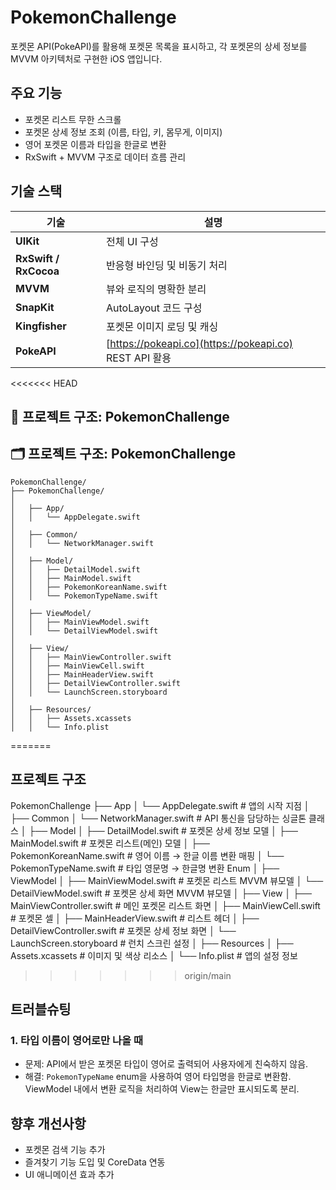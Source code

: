 # PokemonChallenge

포켓몬 API(PokeAPI)를 활용해 포켓몬 목록을 표시하고, 각 포켓몬의 상세 정보를 MVVM 아키텍처로 구현한 iOS 앱입니다.

## 주요 기능

- 포켓몬 리스트 무한 스크롤
- 포켓몬 상세 정보 조회 (이름, 타입, 키, 몸무게, 이미지)
- 영어 포켓몬 이름과 타입을 한글로 변환
- RxSwift + MVVM 구조로 데이터 흐름 관리

##  기술 스택

| 기술 | 설명 |
|------|------|
| **UIKit** | 전체 UI 구성 |
| **RxSwift / RxCocoa** | 반응형 바인딩 및 비동기 처리 |
| **MVVM** | 뷰와 로직의 명확한 분리 |
| **SnapKit** | AutoLayout 코드 구성 |
| **Kingfisher** | 포켓몬 이미지 로딩 및 캐싱 |
| **PokeAPI** | [https://pokeapi.co](https://pokeapi.co) REST API 활용 |

<<<<<<< HEAD
## 📁 프로젝트 구조: PokemonChallenge

 ## 🗂️ 프로젝트 구조: PokemonChallenge

```plaintext
PokemonChallenge/
├── PokemonChallenge/                     
│
│   ├── App/                              
│   │   └── AppDelegate.swift
│
│   ├── Common/                           
│   │   └── NetworkManager.swift
│
│   ├── Model/                            
│   │   ├── DetailModel.swift
│   │   ├── MainModel.swift
│   │   ├── PokemonKoreanName.swift       
│   │   └── PokemonTypeName.swift         
│
│   ├── ViewModel/                       
│   │   ├── MainViewModel.swift
│   │   └── DetailViewModel.swift
│
│   ├── View/                             
│   │   ├── MainViewController.swift
│   │   ├── MainViewCell.swift
│   │   ├── MainHeaderView.swift
│   │   ├── DetailViewController.swift
│   │   └── LaunchScreen.storyboard       
│
│   ├── Resources/                        
│   │   ├── Assets.xcassets
│   │   └── Info.plist
```
=======
##  프로젝트 구조

PokemonChallenge
├── App
│   └── AppDelegate.swift              # 앱의 시작 지점
│
├── Common
│   └── NetworkManager.swift          # API 통신을 담당하는 싱글톤 클래스
│
├── Model
│   ├── DetailModel.swift             # 포켓몬 상세 정보 모델
│   ├── MainModel.swift               # 포켓몬 리스트(메인) 모델
│   ├── PokemonKoreanName.swift       # 영어 이름 → 한글 이름 변환 매핑
│   └── PokemonTypeName.swift         # 타입 영문명 → 한글명 변환 Enum
│
├── ViewModel
│   ├── MainViewModel.swift           # 포켓몬 리스트 MVVM 뷰모델
│   └── DetailViewModel.swift         # 포켓몬 상세 화면 MVVM 뷰모델
│
├── View
│   ├── MainViewController.swift      # 메인 포켓몬 리스트 화면
│   ├── MainViewCell.swift            # 포켓몬 셀
│   ├── MainHeaderView.swift          # 리스트 헤더
│   ├── DetailViewController.swift    # 포켓몬 상세 정보 화면
│   └── LaunchScreen.storyboard       # 런치 스크린 설정
│
├── Resources
│   ├── Assets.xcassets               # 이미지 및 색상 리소스
│   └── Info.plist                    # 앱의 설정 정보
>>>>>>> origin/main


## 트러블슈팅

### 1. 타입 이름이 영어로만 나올 때
- 문제: API에서 받은 포켓몬 타입이 영어로 출력되어 사용자에게 친숙하지 않음.
- 해결: `PokemonTypeName` enum을 사용하여 영어 타입명을 한글로 변환함. ViewModel 내에서 변환 로직을 처리하여 View는 한글만 표시되도록 분리.

## 향후 개선사항

- 포켓몬 검색 기능 추가
- 즐겨찾기 기능 도입 및 CoreData 연동
- UI 애니메이션 효과 추가
